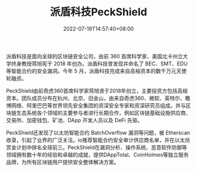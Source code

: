 ﻿---
weight: 
title: "派盾科技PeckShield"
description: "派盾科技是面向全球的区块链安全公司，由前 360 首席科学家、美国北卡州立大学终身教授蒋旭宪于 2018 年创办"
date: 2022-07-19T14:57:40+08:00
lastmod: 2022-07-19T14:57:40+08:00
draft: false
authors: ["Simon"]
featuredImage: "paidunkejipeckshield.png"
link: "https://peckshield.com/"
tags: ["安全机构","派盾科技PeckShield"]
categories: ["navigation"]
navigation: ["安全机构"]
lightgallery: true
toc: true
pinned: false
recommend: false
recommend1: false
---
派盾科技是面向全球的区块链安全公司，由前 360 首席科学家、美国北卡州立大学终身教授蒋旭宪于 2018 年创办。派盾科技曾发现并命名了 BEC、SMT、EDU 等智能合约的安全漏洞。今年 5 月，派盾科技完成来自高榕资本的数千万元天使轮融资。

PeckShield由前奇虎360首席科学家蒋旭贤于2018年创立，主要投资方包括高榕资本。团队成员分布在杭州、北京、旧金山，由来自奇虎360、微软、英特尔、瞻博网络、阿里巴巴等世界领先安全集团的资深安全专家和资深研究员组成。并与区块链生态系统各个领域的主要参与者进行长期合作，例如区块链基础设施供应商、交易所、加密钱包、矿池、DApp 开发人员以及 DeFi 先驱。

PeckShield还发现了以太坊智能合约 BatchOverflow 漏洞等问题，被 Etherscan 收录，引起了业界的广泛关注。io推荐智能合约安全审计供应商名单，并在以太坊赏金计划中排名全球前三。PeckShield在漏洞分析、操作系统、恶意软件防御等领域拥有数十年的经验和卓越的成就，提供DAppTotal、CoinHolmes等独立服务品牌，为所有区块链用户提供安全整体解决方案。